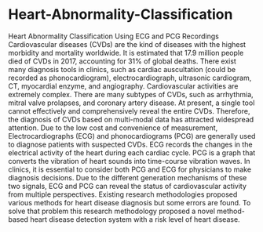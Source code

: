 # Heart-Abnormality-Classification
Heart Abnormality Classification Using ECG and PCG Recordings
Cardiovascular diseases (CVDs) are the kind of diseases with the highest morbidity and mortality worldwide. It is estimated that 17.9 million people died of CVDs in 2017, accounting for 31% of global deaths. There exist many diagnosis tools in clinics, such as cardiac auscultation (could be recorded as phonocardiogram), electrocardiograph, ultrasonic cardiogram, CT, myocardial enzyme, and angiography. Cardiovascular activities are extremely complex. There are many subtypes of CVDs, such as arrhythmia, mitral valve prolapses, and coronary artery disease. At present, a single tool cannot effectively and comprehensively reveal the entire CVDs. Therefore, the diagnosis of CVDs based on multi-modal data has attracted widespread attention. Due to the low cost and convenience of measurement, Electrocardiographs (ECG) and phonocardiograms (PCG) are generally used to diagnose patients with suspected CVDs. ECG records the changes in the electrical activity of the heart during each cardiac cycle. PCG is a graph that converts the vibration of heart sounds into time-course vibration waves. In clinics, it is essential to consider both PCG and ECG for physicians to make diagnosis decisions. Due to the different generation mechanisms of these two signals, ECG and PCG can reveal the status of cardiovascular activity from multiple perspectives.  Existing research methodologies proposed various methods for heart disease diagnosis but some errors are found. To solve that problem this research methodology proposed a novel method-based heart disease detection system with a risk level of heart disease.

